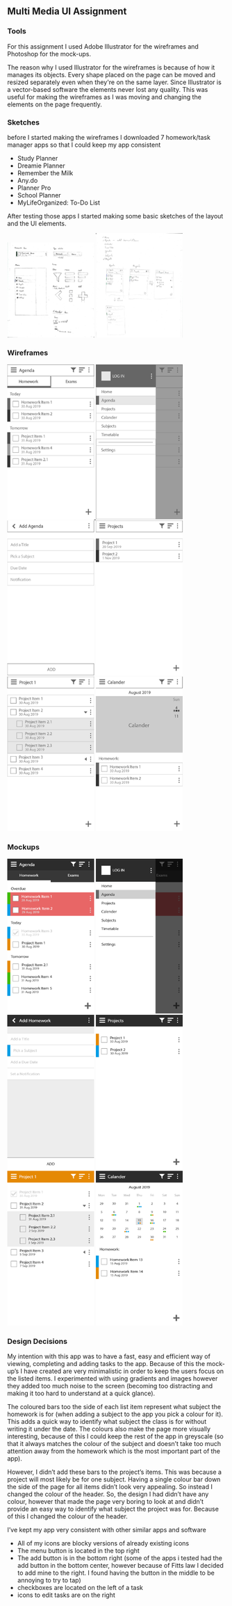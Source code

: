 ## Multi Media UI Assignment

### Tools

For this assignment I used Adobe Illustrator for the wireframes and Photoshop for the mock-ups.

The reason why I used Illustrator for the wireframes is because of how it manages its objects. Every shape placed on the page can be moved and resized separately even when they're on the same layer. Since Illustrator is a vector-based software the elements never lost any quality. This was useful for making the wireframes as I was moving and changing the elements on the page frequently.


### Sketches

before I started making the wireframes I downloaded 7 homework/task manager apps so that I could keep my app consistent
- Study Planner
- Dreamie Planner
- Remember the Milk
- Any.do
- Planner Pro
- School Planner
- MyLifeOrganized: To-Do List

After testing those apps I started making some basic sketches of the layout and the UI elements.

<img src="imgs/multimedia/sketches/Scan1.jpg" alt="image" width="200">
<img src="imgs/multimedia/sketches/Scan2.jpg" alt="image" width="200">

### Wireframes

<a href="imgs/multimedia/wireframes/Wireframe-Homework.jpg">
  <img src="imgs/multimedia/wireframes/Wireframe-Homework.jpg" alt="image" width="200"/>
</a>
<img src="imgs/multimedia/wireframes/Wireframe-Menu.jpg" alt="image" width="200">
<img src="imgs/multimedia/wireframes/Wireframe-AddHomework.jpg" alt="image" width="200">
<img src="imgs/multimedia/wireframes/Wireframe-Projects.jpg" alt="image" width="200">
<img src="imgs/multimedia/wireframes/Wireframe-ProjectItems.jpg" alt="image" width="200">
<img src="imgs/multimedia/wireframes/Wireframe-Calander.jpg" alt="image" width="200">

### Mockups

<img src="imgs/multimedia/mockups/Mockup-Homework.jpg" alt="image" width="200">
<img src="imgs/multimedia/mockups/Mockup-Menu.jpg" alt="image" width="200">
<img src="imgs/multimedia/mockups/Mockup-AddHomework.jpg" alt="image" width="200">
<img src="imgs/multimedia/mockups/Mockup-Projects.jpg" alt="image" width="200">
<img src="imgs/multimedia/mockups/Mockup-ProjectItems.jpg" alt="image" width="200">
<img src="imgs/multimedia/mockups/Mockup-Calander.jpg" alt="image" width="200">

### Design Decisions

My intention with this app was to have a fast, easy and efficient way of viewing, completing and adding tasks to the app. Because of this the mock-up’s I have created are very minimalistic in order to keep the users focus on the listed items. I experimented with using gradients and images however they added too much noise to the screen (becoming too distracting and making it too hard to understand at a quick glance).

The coloured bars too the side of each list item represent what subject the homework is for (when adding a subject to the app you pick a colour for it). This adds a quick way to identify what subject the class is for without writing it under the date. The colours also make the page more visually interesting, because of this I could keep the rest of the app in greyscale (so that it always matches the colour of the subject and doesn’t take too much attention away from the homework which is the most important part of the app).

However, I didn’t add these bars to the project’s items. This was because a project will most likely be for one subject. Having a single colour bar down the side of the page for all items didn’t look very appealing. So instead I changed the colour of the header. So, the design I had didn’t have any colour, however that made the page very boring to look at and didn’t provide an easy way to identify what subject the project was for. Because of this I changed the colour of the header.

I’ve kept my app very consistent with other similar apps and software
-	All of my icons are blocky versions of already existing icons
-	The menu button is located in the top right
-	The add button is in the bottom right (some of the apps i tested had the add button in the bottom center, however because of Fitts law I decided to add mine to the right. I found having the button in the middle to be annoying to try to tap)
- checkboxes are located on the left of a task
- icons to edit tasks are on the right
